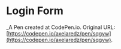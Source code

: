 # Login Form
 _A Pen created at CodePen.io. Original URL: [https://codepen.io/axelaredz/pen/sqgvw](https://codepen.io/axelaredz/pen/sqgvw).

 